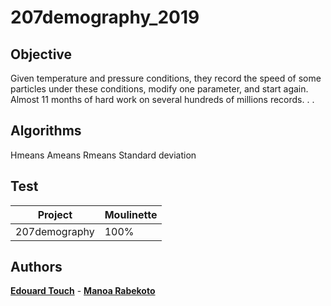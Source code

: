 # 207demography_2019
## Objective

Given temperature and pressure conditions, they record the speed of some particles under these conditions, modify one parameter, and start again. Almost 11 months of hard work on several hundreds of millions
records. . .

## Algorithms

Hmeans
Ameans
Rmeans
Standard deviation

## Test

| Project | Moulinette |
| --- | --- |
| 207demography | 100% |

## Authors

 **[Edouard Touch](https://github.com/Eydou)** - **[Manoa Rabekoto](https://github.com/Twoulii)**
